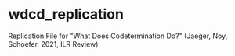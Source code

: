 # wdcd_replication
Replication File for "What Does Codetermination Do?" (Jaeger, Noy, Schoefer, 2021, ILR Review)
